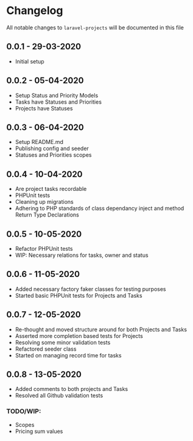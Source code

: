 # Changelog

All notable changes to `laravel-projects` will be documented in this file

## 0.0.1 - 29-03-2020

- Initial setup

## 0.0.2 - 05-04-2020

- Setup Status and Priority Models
- Tasks have Statuses and Priorities
- Projects have Statuses

## 0.0.3 - 06-04-2020

- Setup README.md
- Publishing config and seeder
- Statuses and Priorities scopes

## 0.0.4 - 10-04-2020

- Are project tasks recordable
- PHPUnit tests
- Cleaning up migrations
- Adhering to PHP standards of class dependancy inject and method Return Type Declarations

## 0.0.5 - 10-05-2020

- Refactor PHPUnit tests
- WIP: Necessary relations for tasks, owner and status

## 0.0.6 - 11-05-2020

- Added necessary factory faker classes for testing purposes
- Started basic PHPUnit tests for Projects and Tasks

## 0.0.7 - 12-05-2020

- Re-thought and moved structure around for both Projects and Tasks
- Asserted more completion based tests for Projects
- Resolving some minor validation tests
- Refactored seeder class
- Started on managing record time for tasks

## 0.0.8 - 13-05-2020

- Added comments to both projects and Tasks
- Resolved all Github validation tests

### TODO/WIP:

- Scopes
- Pricing sum values
